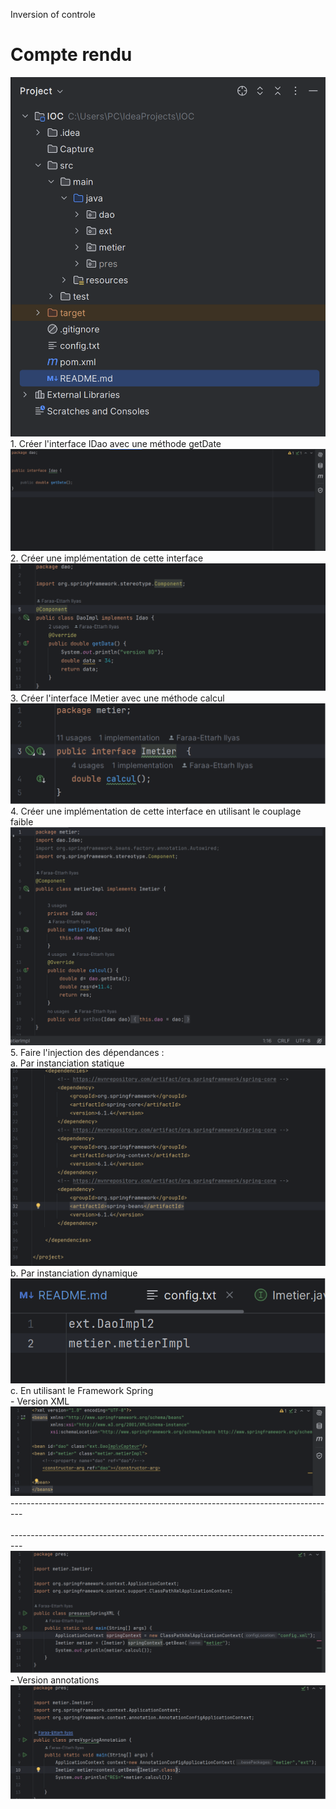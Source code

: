 Inversion of controle
<h1>Compte rendu</h1>
<img src="Capture/Capture1.png" alt="structure de projet">
1. Créer l'interface IDao avec une méthode getDate<br>
<img src="Capture/Capture2.png" alt="IDao">
2. Créer une implémentation de cette interface <br>
<img src="Capture/capture3.png" alt="Implementation">
3. Créer l'interface IMetier avec une méthode calcul<br>
<img src="Capture/capture4.png" alt="IMetier">
4. Créer une implémentation de cette interface en utilisant le couplage faible<br>
<img src="Capture/capture5.png" alt="Implementation">
5. Faire l'injection des dépendances :<br>
  a. Par instanciation statique<br>
    <img src="Capture/capture6.png" alt="Instan_statique">
  b. Par instanciation dynamique<br>
    <img src="Capture/capture7.png" alt="Instan_dynamique">
  c. En utilisant le Framework Spring<br>
       - Version XML<br>
            <img src="Capture/capture8.png" alt="Version_XML">
<br>---------------------------------------------------------------------------------</br>
<br>---------------------------------------------------------------------------------</br>
            <img src="Capture/capture9.png" alt="Version_XML">
       - Version annotations<br>
            <img src="Capture/capture10.png" alt="Version_Annotation">
